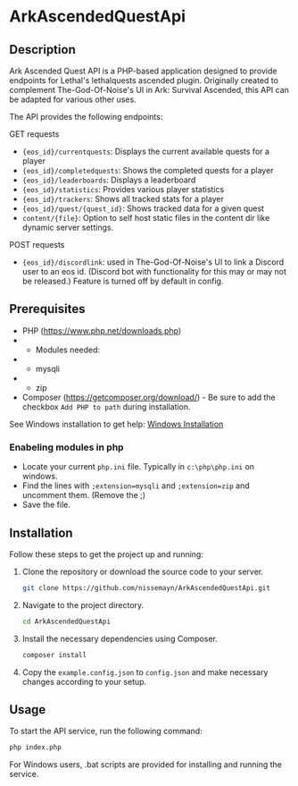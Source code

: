 # ArkAscendedQuestApi

## Description

Ark Ascended Quest API is a PHP-based application designed to provide endpoints for Lethal's lethalquests ascended plugin. Originally created to complement The-God-Of-Noise's UI in Ark: Survival Ascended, this API can be adapted for various other uses.

The API provides the following endpoints:

GET requests
- `{eos_id}/currentquests`: Displays the current available quests for a player
- `{eos_id}/completedquests`: Shows the completed quests for a player
- `{eos_id}/leaderboards`: Displays a leaderboard
- `{eos_id}/statistics`: Provides various player statistics
- `{eos_id}/trackers`: Shows all tracked stats for a player
- `{eos_id}/quest/{quest_id}`: Shows tracked data for a given quest
- `content/{file}`: Option to self host static files in the content dir like dynamic server settings.

POST requests
- `{eos_id}/discordlink`: used in The-God-Of-Noise's UI to link a Discord user to an eos id. (Discord bot with functionality for this may or may not be released.) Feature is turned off by default in config.

## Prerequisites

- PHP (https://www.php.net/downloads.php)
- - Modules needed:
- - mysqli
- - zip
- Composer (https://getcomposer.org/download/) - Be sure to add the checkbox `Add PHP to path` during installation.

See Windows installation to get help: [Windows Installation](windows-installation.md)

### Enabeling modules in php

- Locate your current `php.ini` file. Typically in `c:\php\php.ini` on windows.
- Find the lines with `;extension=mysqli` and `;extension=zip` and uncomment them. (Remove the ;)
- Save the file.

## Installation

Follow these steps to get the project up and running:

1. Clone the repository or download the source code to your server.

    ```bash
    git clone https://github.com/nissemayn/ArkAscendedQuestApi.git
    ```

2. Navigate to the project directory.

    ```bash
    cd ArkAscendedQuestApi
    ```

3. Install the necessary dependencies using Composer.

    ```bash
    composer install
    ```

4. Copy the `example.config.json` to `config.json` and make necessary changes according to your setup.


## Usage

To start the API service, run the following command:

```bash
php index.php
```

For Windows users, .bat scripts are provided for installing and running the service.